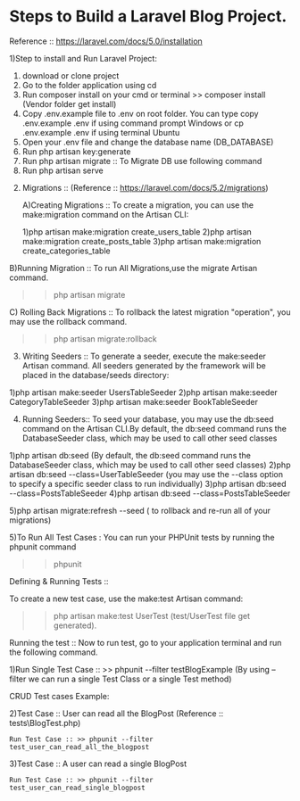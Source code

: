 # Steps to Build a Laravel Blog Project.

 Reference :: https://laravel.com/docs/5.0/installation 

1)Step to install and Run Laravel Project:

1. download or clone project
2. Go to the folder application using cd
3. Run composer install on your cmd or terminal  >> composer install (Vendor folder get install)
4. Copy .env.example file to .env on root folder. 
    You can type copy .env.example .env if using command prompt Windows 
     or cp .env.example .env if using terminal Ubuntu
5. Open your .env file and change the database name (DB_DATABASE)
6. Run php artisan key:generate
7. Run php artisan migrate :: To Migrate DB use following command
8. Run php artisan serve


2) Migrations :: (Reference :: https://laravel.com/docs/5.2/migrations)

   A)Creating Migrations :: To create a migration, you can use the make:migration command on the Artisan CLI:

   1)php artisan make:migration create_users_table
   2)php artisan make:migration create_posts_table
   3)php artisan make:migration create_categories_table

  B)Running Migration :: To run All Migrations,use the migrate Artisan command.
  
>>php artisan migrate 

 C) Rolling Back Migrations :: To rollback the latest migration "operation", you may use the rollback command.
>> php artisan migrate:rollback 


3) Writing Seeders ::  To generate a seeder, execute the make:seeder Artisan command. All seeders generated by the framework will be placed in the database/seeds directory:

 1)php artisan make:seeder UsersTableSeeder
 2)php artisan make:seeder CategoryTableSeeder
 3)php artisan make:seeder BookTableSeeder

	 
4) Running Seeders:: To seed your database, you may use the db:seed command on the Artisan CLI.By default, the db:seed command runs the DatabaseSeeder class, which may be used to call other seed classes 

  1)php artisan db:seed	 (By default, the db:seed command runs the DatabaseSeeder class, which may be used to call other seed classes)
  2)php artisan db:seed --class=UserTableSeeder (you may use the --class option to specify a specific seeder class to run individually)
  3)php artisan db:seed --class=PostsTableSeeder
  4)php artisan db:seed --class=PostsTableSeeder
 
  5)php artisan migrate:refresh --seed ( to rollback and re-run all of your migrations)

 
5)To Run All Test Cases : You can run your PHPUnit tests by running the phpunit command
>> phpunit

 Defining & Running Tests ::

To create a new test case, use the make:test Artisan command:

>> php artisan make:test UserTest  (test/UserTest file get generated).

 Running the test ::
  Now to run test, go to your application terminal and run the following command.
  
  1)Run Single Test Case ::
     >> phpunit --filter testBlogExample  (By using –filter we can run a single Test Class or a single Test method)
	
   CRUD Test cases Example:
   
  2)Test Case ::  User can read all the BlogPost (Reference :: tests\BlogTest.php) 
  
    Run Test Case :: >> phpunit --filter test_user_can_read_all_the_blogpost 
	
  3)Test Case :: A user can read a single BlogPost	
  
    Run Test Case :: >> phpunit --filter test_user_can_read_single_blogpost
	







 



